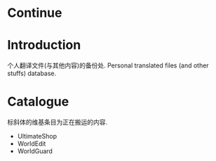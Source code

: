 # Continue

# Introduction
个人翻译文件(与其他内容)的备份处.
Personal translated files (and other stuffs) database.

# Catalogue

标斜体的维基条目为正在搬运的内容.

- UltimateShop
- WorldEdit
- WorldGuard
